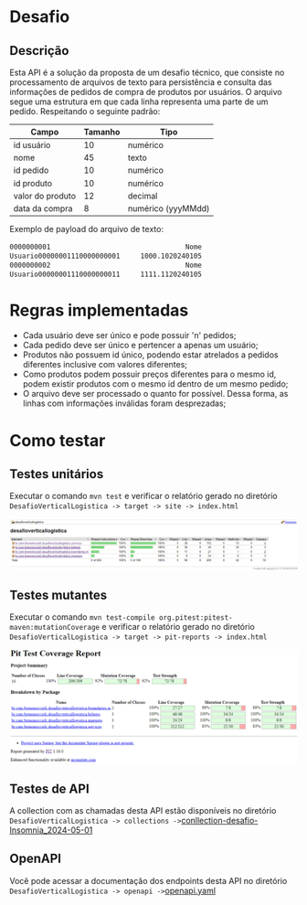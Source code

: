 # **Desafio**

## Descrição
Esta API é a solução da proposta de um desafio técnico, que consiste no processamento de arquivos de texto para 
persistência e consulta das informações de pedidos de compra de produtos por usuários.
O arquivo segue uma estrutura em que cada linha representa uma parte de um pedido. Respeitando o seguinte padrão:

| **Campo**        | **Tamanho** | **Tipo**           |
|------------------|-------------|--------------------|
| id usuário       | 10          | numérico           |
| nome             | 45          | texto              |
| id pedido        | 10          | numérico           |
| id produto       | 10          | numérico           |
| valor do produto | 12          | decimal            |
| data da compra   | 8           | numérico (yyyMMdd) |

Exemplo de payload do arquivo de texto:
````
0000000001                                 Nome Usuario00000001110000000001     1000.1020240105
0000000002                                 Nome Usuario00000001110000000011     1111.1120240105
````

# Regras implementadas
- Cada usuário deve ser único e pode possuir 'n' pedidos;
- Cada pedido deve ser único e pertencer a apenas um usuário;
- Produtos não possuem id único, podendo estar atrelados a pedidos diferentes inclusive com valores diferentes;
- Como produtos podem possuir preços diferentes para o mesmo id, podem existir produtos com o mesmo id dentro de um mesmo pedido;
- O arquivo deve ser processado o quanto for possível. Dessa forma, as linhas com informações inválidas foram desprezadas;

# Como testar
## Testes unitários
Executar o comando ``mvn test`` e verificar o relatório gerado no diretório 
``DesafioVerticalLogistica -> target -> site -> index.html``

![img_1.png](imgReadme/img_1.png)

## Testes mutantes
Executar o comando ``mvn test-compile org.pitest:pitest-maven:mutationCoverage``
e verificar o relatório gerado no diretório ``DesafioVerticalLogistica -> target -> pit-reports -> index.html``

![img.png](imgReadme/img.png)

## Testes de API
A collection com as chamadas desta API estão disponíveis no diretório ``DesafioVerticalLogistica -> collections ->``[conllection-desafio-Insomnia_2024-05-01](collections%2Fconllection-desafio-Insomnia_2024-05-01)

## OpenAPI
Você pode acessar a documentação dos endpoints desta API no diretório ``DesafioVerticalLogistica -> openapi ->``[openapi.yaml](opeanapi%2Fopenapi.yaml)
